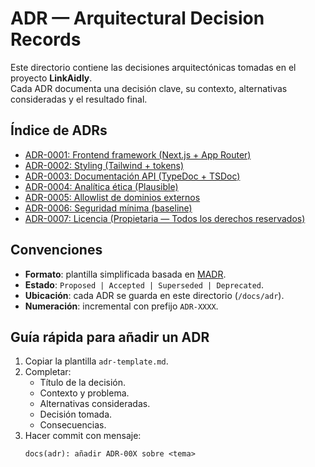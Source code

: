 

# ADR — Arquitectural Decision Records

Este directorio contiene las decisiones arquitectónicas tomadas en el proyecto **LinkAidly**.  
Cada ADR documenta una decisión clave, su contexto, alternativas consideradas y el resultado final.

## Índice de ADRs

- [ADR-0001: Frontend framework (Next.js + App Router)](ADR-0001-frontend-framework.md)
- [ADR-0002: Styling (Tailwind + tokens)](ADR-0002-styling.md)
- [ADR-0003: Documentación API (TypeDoc + TSDoc)](ADR-0003-docs-api.md)
- [ADR-0004: Analítica ética (Plausible)](ADR-0004-analytics.md)
- [ADR-0005: Allowlist de dominios externos](ADR-0005-allowlist.md)
- [ADR-0006: Seguridad mínima (baseline)](ADR-0006-security-baseline.md)
- [ADR-0007: Licencia (Propietaria — Todos los derechos reservados)](ADR-0007-license.md)

## Convenciones

- **Formato**: plantilla simplificada basada en [MADR](https://adr.github.io/madr/).
- **Estado**: `Proposed | Accepted | Superseded | Deprecated`.
- **Ubicación**: cada ADR se guarda en este directorio (`/docs/adr`).
- **Numeración**: incremental con prefijo `ADR-XXXX`.

## Guía rápida para añadir un ADR

1. Copiar la plantilla `adr-template.md`.
2. Completar:
   - Título de la decisión.
   - Contexto y problema.
   - Alternativas consideradas.
   - Decisión tomada.
   - Consecuencias.
3. Hacer commit con mensaje:
   ```
   docs(adr): añadir ADR-00X sobre <tema>
   ```